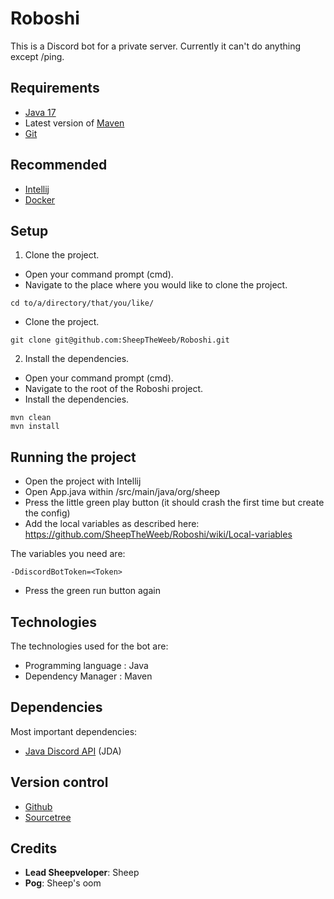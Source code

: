 # Roboshi

This is a Discord bot for a private server. Currently it can't do anything except /ping.

## Requirements

- [Java 17](https://www.oracle.com/java/technologies/javase/jdk17-archive-downloads.html)
- Latest version of [Maven](https://maven.apache.org/)
- [Git](https://git-scm.com/)

## Recommended

- [Intellij](https://www.jetbrains.com/idea/)
- [Docker](https://docs.docker.com/desktop/)

## Setup

1. Clone the project.

- Open your command prompt (cmd).
- Navigate to the place where you would like to clone the project.

```
cd to/a/directory/that/you/like/
```

- Clone the project.

```
git clone git@github.com:SheepTheWeeb/Roboshi.git
```

2. Install the dependencies.

- Open your command prompt (cmd).
- Navigate to the root of the Roboshi project.
- Install the dependencies.

```
mvn clean
mvn install
```

## Running the project

- Open the project with Intellij
- Open App.java within /src/main/java/org/sheep
- Press the little green play button (it should crash the first time but create the config)
- Add the local variables as described here: https://github.com/SheepTheWeeb/Roboshi/wiki/Local-variables

The variables you need are:

```
-DdiscordBotToken=<Token>
```

- Press the green run button again

## Technologies

The technologies used for the bot are:

- Programming language : Java
- Dependency Manager : Maven

## Dependencies

Most important dependencies:

- [Java Discord API](https://github.com/DV8FromTheWorld/JDA) (JDA)

## Version control

- [Github](https://github.com/)
- [Sourcetree](https://www.sourcetreeapp.com/)

## Credits

- **Lead Sheepveloper**: Sheep
- **Pog**: Sheep's oom
